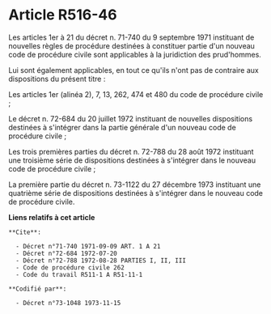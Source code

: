 # Article R516-46

Les articles 1er à 21 du décret n. 71-740 du 9 septembre 1971 instituant de nouvelles règles de procédure destinées à
constituer partie d'un nouveau code de procédure civile sont applicables à la juridiction des prud'hommes.

Lui sont également applicables, en tout ce qu'ils n'ont pas de contraire aux dispositions du présent titre :

Les articles 1er (alinéa 2), 7, 13, 262, 474 et 480 du code de procédure civile ;

Le décret n. 72-684 du 20 juillet 1972 instituant de nouvelles dispositions destinées à s'intégrer dans la partie générale
d'un nouveau code de procédure civile ;

Les trois premières parties du décret n. 72-788 du 28 août 1972 instituant une troisième série de dispositions destinées à
s'intégrer dans le nouveau code de procédure civile ;

La première partie du décret n. 73-1122 du 27 décembre 1973 instituant une quatrième série de dispositions destinées à
s'intégrer dans le nouveau code de procédure civile.

**Liens relatifs à cet article**

	**Cite**:

	  - Décret n°71-740 1971-09-09 ART. 1 A 21
	  - Décret n°72-684 1972-07-20
	  - Décret n°72-788 1972-08-28 PARTIES I, II, III
	  - Code de procédure civile 262
	  - Code du travail R511-1 A R51-11-1

	**Codifié par**:

	  - Décret n°73-1048 1973-11-15
